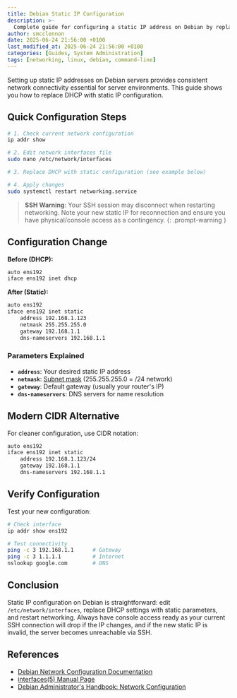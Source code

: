 ```yaml
---
title: Debian Static IP Configuration
description: >-
  Complete guide for configuring a static IP address on Debian by replacing DHCP configuration with manual network settings.
author: smcclennon
date: 2025-06-24 21:56:00 +0100
last_modified_at: 2025-06-24 21:56:00 +0100
categories: [Guides, System Administration]
tags: [networking, linux, debian, command-line]
---
```


Setting up static IP addresses on Debian servers provides consistent network connectivity essential for server environments. This guide shows you how to replace DHCP with static IP configuration.

## Quick Configuration Steps

```bash
# 1. Check current network configuration
ip addr show

# 2. Edit network interfaces file
sudo nano /etc/network/interfaces

# 3. Replace DHCP with static configuration (see example below)

# 4. Apply changes
sudo systemctl restart networking.service
```

> **SSH Warning**: Your SSH session may disconnect when restarting networking. Note your new static IP for reconnection and ensure you have physical/console access as a contingency.
{: .prompt-warning }

## Configuration Change

**Before (DHCP):**
```bash
auto ens192
iface ens192 inet dhcp
```

**After (Static):**
```bash
auto ens192
iface ens192 inet static
    address 192.168.1.123
    netmask 255.255.255.0
    gateway 192.168.1.1
    dns-nameservers 192.168.1.1
```

### Parameters Explained

- **`address`**: Your desired static IP address
- **`netmask`**: [Subnet mask](/posts/networking-cheat-sheet) (255.255.255.0 = /24 network)
- **`gateway`**: Default gateway (usually your router's IP)
- **`dns-nameservers`**: DNS servers for name resolution

## Modern CIDR Alternative

For cleaner configuration, use CIDR notation:

```bash
auto ens192
iface ens192 inet static
    address 192.168.1.123/24
    gateway 192.168.1.1
    dns-nameservers 192.168.1.1
```

## Verify Configuration

Test your new configuration:

```bash
# Check interface
ip addr show ens192

# Test connectivity
ping -c 3 192.168.1.1      # Gateway
ping -c 3 1.1.1.1          # Internet
nslookup google.com        # DNS
```

## Conclusion

Static IP configuration on Debian is straightforward: edit `/etc/network/interfaces`, replace DHCP settings with static parameters, and restart networking. Always have console access ready as your current SSH connection will drop if the IP changes, and if the new static IP is invalid, the server becomes unreachable via SSH.

## References

- [Debian Network Configuration Documentation](https://wiki.debian.org/NetworkConfiguration)
- [interfaces(5) Manual Page](https://manpages.debian.org/stable/ifupdown/interfaces.5.en.html)
- [Debian Administrator's Handbook: Network Configuration](https://debian-handbook.info/browse/stable/sect.network-config.html)
